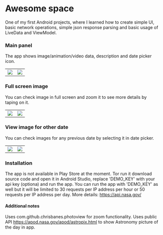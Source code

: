 # Awesome space

One of my first Android projects, where I learned how to create simple UI, basic network operations, simple json response parsing and basic usage of LiveData and ViewModel.

### Main panel

The app shows image/animation/video data, description and date picker icon.

<table>
  <tr>
    <td><image src="Screenshots/main_panel.jpg" /></td>
    <td><image src="Screenshots/main_panel2.jpg" /></td>
  </tr>
</table>

### Full screen image

You can check image in full screen and zoom it to see more details by taping on it.

<table>
  <tr>
    <td><image src="Screenshots/full_screen.jpg" /></td>
    <td><image src="Screenshots/zoom.jpg" /></td>
  </tr>
</table>

### View image for other date

You can check images for any previous date by selecting it in date picker.

<table>
  <tr>
    <td><image src="Screenshots/date_picker.jpg" /></td>
    <td><image src="Screenshots/other_date.jpg" /></td>
  </tr>
</table>

### Installation

The app is not available in Play Store at the moment. Tor run it download source code and open it in Android Studio, replace 'DEMO_KEY' with your api key (optiona) and run the app. You can run the app with 'DEMO_KEY' as well but it will be limited to 30 requests per IP address per hour or 50 requests per IP address per day. More details: https://api.nasa.gov/

#### Additional notes

Uses com.github.chrisbanes.photoview for zoom functionality.
Uses public API https://apod.nasa.gov/apod/astropix.html to show Astronomy picture of the day in app.

